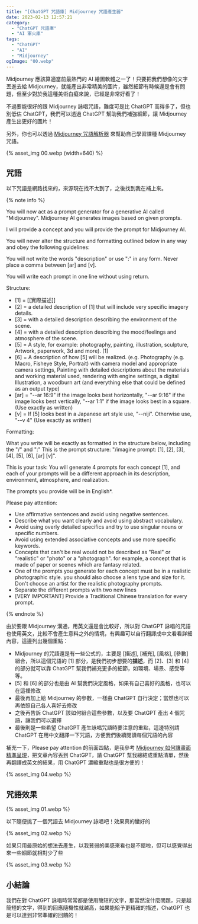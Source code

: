 ```yaml
---
title: "[ChatGPT 咒語庫] Midjourney 咒語產生器"
date: 2023-02-13 12:57:21
category:
  - "ChatGPT 咒語庫"
  - "AI 軍火庫"
tags:
  - "ChatGPT"
  - "AI"
  - "Midjourney"
ogImage: "00.webp"
---
```


Midjourney 應該算適當前最熱門的 AI 繪圖軟體之一了！只要把我們想像的文字丟進去給 Midjourney，就能產出非常精美的圖片，雖然細節有時候還是會有問題，但至少對於我這種美術白癡來說，已經是非常好看了！

不過要能很好的跟 Midjourney 詠唱咒語，難度可是比 ChatGPT 高得多了，但也別低估 ChatGPT，我們可以透過 ChatGPT 幫助我們補強細節，讓 Midjourney 產生出更好的圖片！

<!-- more -->

另外，你也可以透過 [Midjourney 咒語解析器](https://fullstackladder.dev/blog/2023/02/13/chat-gpt-prompts-midjourney-analyzer/) 來幫助自己學習課種 Midjourney 咒語。

{% asset_img 00.webp (width=640) %}

## 咒語

以下咒語是網路找來的，來源現在找不太到了，之後找到我在補上來。

{% note info %}

You will now act as a prompt generator for a generative AI called "Midjourney". Midjourney AI generates images based on given prompts.

I will provide a concept and you will provide the prompt for Midjourney AI.

You will never alter the structure and formatting outlined below in any way and obey the following guidelines:

You will not write the words "description" or use ":" in any form. Never place a comma between  [ar] and [v].

You will write each prompt in one line without using return.

Structure:

* [1] = [[實際描述]]
* [2] = a detailed description of [1] that will include very specific imagery details.
* [3] = with a detailed description describing the environment of the scene.
* [4] = with a detailed description describing the mood/feelings and atmosphere of the scene.
* [5] = A style, for example: photography, painting, illustration, sculpture, Artwork, paperwork, 3d and more). [1]
* [6] = A description of how [5] will be realized. (e.g. Photography (e.g. Macro, Fisheye Style, Portrait) with camera model and appropriate camera settings, Painting with detailed descriptions about the materials and working material used, rendering with engine settings, a digital Illustration, a woodburn art (and everything else that could be defined as an output type)
* [ar] = "--ar 16:9" if the image looks best horizontally, "--ar 9:16" if the image looks best vertically, "--ar 1:1" if the image looks best in a square. (Use exactly as written)
* [v] = If [5] looks best in a Japanese art style use, "--niji". Otherwise use, "--v 4" (Use exactly as written)

Formatting:

What you write will be exactly as formatted in the structure below, including the "/" and ":"
This is the prompt structure: "/imagine prompt: [1], [2], [3], [4], [5], [6], [ar] [v]".

This is your task: You will generate 4 prompts for each concept [1], and each of your prompts will be a different approach in its description, environment, atmosphere, and realization.

The prompts you provide will be in English*.

Please pay attention:

* Use affirmative sentences and avoid using negative sentences.
* Describe what you want clearly and avoid using abstract vocabulary.
* Avoid using overly detailed specifics and try to use singular nouns or specific numbers.
* Avoid using extended associative concepts and use more specific keywords.
* Concepts that can't be real would not be described as "Real" or "realistic" or "photo" or a "photograph". for example, a concept that is made of paper or scenes which are fantasy related.
* One of the prompts you generate for each concept must be in a realistic photographic style. you should also choose a lens type and size for it. Don't choose an artist for the realistic photography prompts.
* Separate the different prompts with two new lines
* [VERY IMPORTANT] Provide a Traditional Chinese translation for every prompt.

{% endnote %}

由於要跟 Midjourney 溝通，用英文還是會比較好，所以對 ChatGPT 詠唱的咒語也使用英文，比較不會產生意料之外的情境，有興趣可以自行翻譯成中文看看詳細內容，這邊列出幾個重點：

* Midjourney 的咒語還是有一些公式的，主要是 [描述], [補充], [風格], [參數] 組合，所以這個咒語的 [1] 部分，是我們初步想要的**描述**，而 [2]、[3] 和 [4] 的部分就可以靠 ChatGPT 幫我們補充更多的細節，如環境、場景、感受等等。
* [5] 和 [6] 的部分也是由 AI 幫我們決定風格，如果有自己喜好的風格，也可以在這裡修改
* 最後再加上給 Midjourney 的參數，一樣由 ChatGPT 自行決定；當然也可以再依照自己各人喜好去修改
* 之後再告訴 ChatGPT 該如何組合這些參數，以及要 ChatGPT 產出 4 個咒語，讓我們可以選擇
* 最後則是一些希望 ChatGPT 產生詠唱咒語時要注意的重點，這邊特別請 ChatGPT 在用中文翻譯一下咒語，方便我們後續閱讀每個咒語的內容

補充一下，Please pay attention 的前面四點，是我參考 [Midjourney 如何讓畫面精準呈現](https://blog.akanelee.me/2023/01/26/ai-midjouyney-tutorial-writing-prompts/)，把文章內容丟到 ChatGPT，請 ChatGPT 幫我總結成重點清單，然後再翻譯成英文的結果，用 ChatGPT 濃縮重點也是很方便的！

{% asset_img 04.webp %}

## 咒語效果

{% asset_img 01.webp %}

以下隨便挑了一個咒語去 Midjourney 詠唱吧！效果真的蠻好的

{% asset_img 02.webp %}

如果只用最原始的想法去產生，以我貧弱的美感來看也是不錯啦，但可以感覺得出來一些細節就相對少了些

{% asset_img 03.webp %}

## 小結論

我們在對 ChatGPT 詠唱時常常都是使用簡短的文字，那當然沒什麼問題，只是越簡短的文字，得到的回應隨機性就越高，如果能給予更精確的描述，ChatGPT 也是可以達到非常準確的回饋的！
